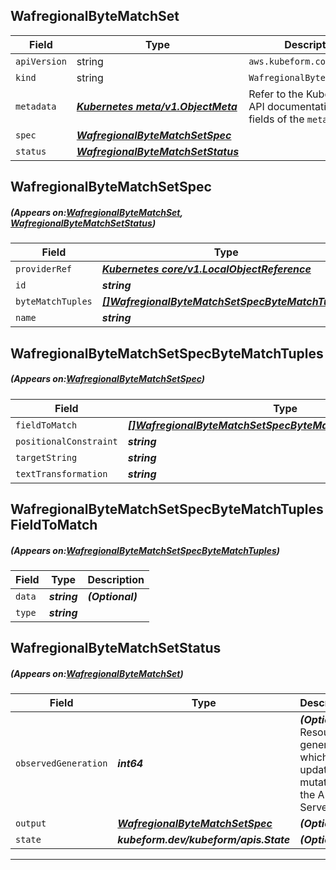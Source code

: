 ## WafregionalByteMatchSet
| Field | Type | Description |
| ------ | ----- | ----------- |
| `apiVersion` | string | `aws.kubeform.com/v1alpha1` |
|    `kind` | string | `WafregionalByteMatchSet` |
| `metadata` | ***[Kubernetes meta/v1.ObjectMeta](https://kubernetes.io/docs/reference/generated/kubernetes-api/v1.13/#objectmeta-v1-meta)***|Refer to the Kubernetes API documentation for the fields of the `metadata` field.|
| `spec` | ***[WafregionalByteMatchSetSpec](#WafregionalByteMatchSetSpec)***||
| `status` | ***[WafregionalByteMatchSetStatus](#WafregionalByteMatchSetStatus)***||
## WafregionalByteMatchSetSpec
##### (Appears on:[WafregionalByteMatchSet](#WafregionalByteMatchSet), [WafregionalByteMatchSetStatus](#WafregionalByteMatchSetStatus))
| Field | Type | Description |
| ------ | ----- | ----------- |
| `providerRef` | ***[Kubernetes core/v1.LocalObjectReference](https://kubernetes.io/docs/reference/generated/kubernetes-api/v1.13/#localobjectreference-v1-core)***||
| `id` | ***string***||
| `byteMatchTuples` | ***[[]WafregionalByteMatchSetSpecByteMatchTuples](#WafregionalByteMatchSetSpecByteMatchTuples)***| ***(Optional)*** |
| `name` | ***string***||
## WafregionalByteMatchSetSpecByteMatchTuples
##### (Appears on:[WafregionalByteMatchSetSpec](#WafregionalByteMatchSetSpec))
| Field | Type | Description |
| ------ | ----- | ----------- |
| `fieldToMatch` | ***[[]WafregionalByteMatchSetSpecByteMatchTuplesFieldToMatch](#WafregionalByteMatchSetSpecByteMatchTuplesFieldToMatch)***||
| `positionalConstraint` | ***string***||
| `targetString` | ***string***| ***(Optional)*** |
| `textTransformation` | ***string***||
## WafregionalByteMatchSetSpecByteMatchTuplesFieldToMatch
##### (Appears on:[WafregionalByteMatchSetSpecByteMatchTuples](#WafregionalByteMatchSetSpecByteMatchTuples))
| Field | Type | Description |
| ------ | ----- | ----------- |
| `data` | ***string***| ***(Optional)*** |
| `type` | ***string***||
## WafregionalByteMatchSetStatus
##### (Appears on:[WafregionalByteMatchSet](#WafregionalByteMatchSet))
| Field | Type | Description |
| ------ | ----- | ----------- |
| `observedGeneration` | ***int64***| ***(Optional)*** Resource generation, which is updated on mutation by the API Server.|
| `output` | ***[WafregionalByteMatchSetSpec](#WafregionalByteMatchSetSpec)***| ***(Optional)*** |
| `state` | ***kubeform.dev/kubeform/apis.State***| ***(Optional)*** |
---
